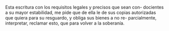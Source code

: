 Esta escritura con los requisitos legales y precisos que sean con- docientes a su mayor estabilidad, me pide que de ella le de sus copias autorizadas que quiera para su resguardo, y obliga sus bienes a no re- parcialmente, interpretar, reclamar esto, que para volver a la soberanía.